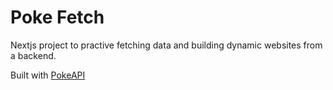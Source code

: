 # Poke Fetch

Nextjs project to practive fetching data and building dynamic websites from a backend.


Built with [PokeAPI](https://pokeapi.co/https://pokeapi.co/ )
